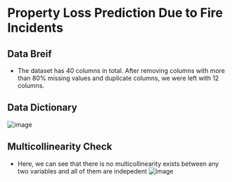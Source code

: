 # Property Loss Prediction Due to Fire Incidents
## Data Breif
* The dataset has 40 columns in total. After removing columns with more than 80% missing values and duplicate columns, we were left with 12 columns.
## Data Dictionary
  ![image](https://user-images.githubusercontent.com/48169929/226157068-86db3f3e-37ec-4eda-8d68-042c7c1f1040.png)
## Multicollinearity Check
* Here, we can see that there is no multicollinearity exists between any two variables and all of them are indepedent
  ![image](https://user-images.githubusercontent.com/48169929/226157127-22f54f77-d0a3-42e0-9391-638dc5f057f3.png)


